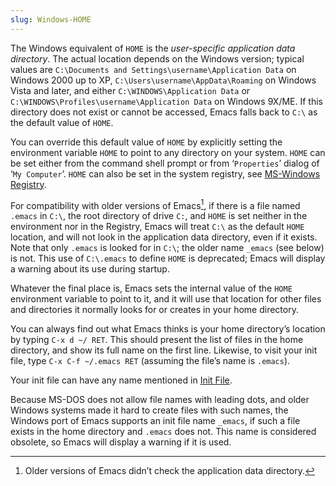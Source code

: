 ```yaml
---
slug: Windows-HOME
---
```


The Windows equivalent of `HOME` is the *user-specific application data directory*. The actual location depends on the Windows version; typical values are `C:\Documents and Settings\username\Application Data` on Windows 2000 up to XP, `C:\Users\username\AppData\Roaming` on Windows Vista and later, and either `C:\WINDOWS\Application Data` or `C:\WINDOWS\Profiles\username\Application Data` on Windows 9X/ME. If this directory does not exist or cannot be accessed, Emacs falls back to `C:\` as the default value of `HOME`.

You can override this default value of `HOME` by explicitly setting the environment variable `HOME` to point to any directory on your system. `HOME` can be set either from the command shell prompt or from ‘`Properties`’ dialog of ‘`My Computer`’. `HOME` can also be set in the system registry, see [MS-Windows Registry](MS_002dWindows-Registry).

For compatibility with older versions of Emacs[^1], if there is a file named `.emacs` in `C:\`, the root directory of drive `C:`, and `HOME` is set neither in the environment nor in the Registry, Emacs will treat `C:\` as the default `HOME` location, and will not look in the application data directory, even if it exists. Note that only `.emacs` is looked for in `C:\`; the older name `_emacs` (see below) is not. This use of `C:\.emacs` to define `HOME` is deprecated; Emacs will display a warning about its use during startup.

Whatever the final place is, Emacs sets the internal value of the `HOME` environment variable to point to it, and it will use that location for other files and directories it normally looks for or creates in your home directory.

You can always find out what Emacs thinks is your home directory’s location by typing `C-x d ~/ RET`. This should present the list of files in the home directory, and show its full name on the first line. Likewise, to visit your init file, type `C-x C-f ~/.emacs RET` (assuming the file’s name is `.emacs`).

Your init file can have any name mentioned in [Init File](Init-File).

Because MS-DOS does not allow file names with leading dots, and older Windows systems made it hard to create files with such names, the Windows port of Emacs supports an init file name `_emacs`, if such a file exists in the home directory and `.emacs` does not. This name is considered obsolete, so Emacs will display a warning if it is used.

[^1]: Older versions of Emacs didn’t check the application data directory.
